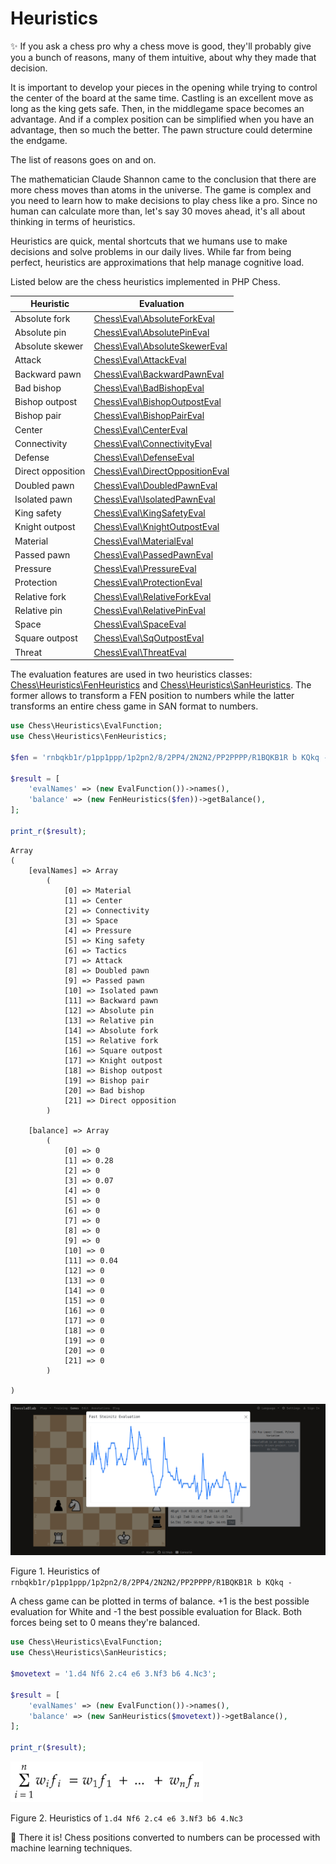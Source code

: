 # Heuristics

✨ If you ask a chess pro why a chess move is good, they'll probably give you a bunch of reasons, many of them intuitive, about why they made that decision.

It is important to develop your pieces in the opening while trying to control the center of the board at the same time. Castling is an excellent move as long as the king gets safe. Then, in the middlegame space becomes an advantage. And if a complex position can be simplified when you have an advantage, then so much the better. The pawn structure could determine the endgame.

The list of reasons goes on and on.

The mathematician Claude Shannon came to the conclusion that there are more chess moves than atoms in the universe. The game is complex and you need to learn how to make decisions to play chess like a pro. Since no human can calculate more than, let's say 30 moves ahead, it's all about thinking in terms of heuristics.

Heuristics are quick, mental shortcuts that we humans use to make decisions and solve problems in our daily lives. While far from being perfect, heuristics are approximations that help manage cognitive load.

Listed below are the chess heuristics implemented in PHP Chess.

| Heuristic | Evaluation |
| ------- | ---------- |
| Absolute fork | [Chess\Eval\AbsoluteForkEval](https://github.com/chesslablab/php-chess/blob/master/tests/unit/Eval/AbsoluteForkEvalTest.php) |
| Absolute pin | [Chess\Eval\AbsolutePinEval](https://github.com/chesslablab/php-chess/blob/master/tests/unit/Eval/AbsolutePinEvalTest.php) |
| Absolute skewer | [Chess\Eval\AbsoluteSkewerEval](https://github.com/chesslablab/php-chess/blob/master/tests/unit/Eval/AbsoluteSkewerEvalTest.php) |
| Attack | [Chess\Eval\AttackEval](https://github.com/chesslablab/php-chess/blob/master/tests/unit/Eval/AttackEvalTest.php) |
| Backward pawn | [Chess\Eval\BackwardPawnEval](https://github.com/chesslablab/php-chess/blob/master/tests/unit/Eval/BackwardPawnEvalTest.php) |
| Bad bishop | [Chess\Eval\BadBishopEval](https://github.com/chesslablab/php-chess/blob/master/tests/unit/Eval/BadBishopEvalTest.php) |
| Bishop outpost | [Chess\Eval\BishopOutpostEval](https://github.com/chesslablab/php-chess/blob/master/tests/unit/Eval/BishopOutpostEvalTest.php) |
| Bishop pair | [Chess\Eval\BishopPairEval](https://github.com/chesslablab/php-chess/blob/master/tests/unit/Eval/BishopPairEvalTest.php) |
| Center | [Chess\Eval\CenterEval](https://github.com/chesslablab/php-chess/blob/master/tests/unit/Eval/CenterEvalTest.php) |
| Connectivity | [Chess\Eval\ConnectivityEval](https://github.com/chesslablab/php-chess/blob/master/tests/unit/Eval/ConnectivityEvalTest.php) |
| Defense | [Chess\Eval\DefenseEval](https://github.com/chesslablab/php-chess/blob/master/tests/unit/Eval/DefenseEvalTest.php) |
| Direct opposition | [Chess\Eval\DirectOppositionEval](https://github.com/chesslablab/php-chess/blob/master/tests/unit/Eval/DirectOppositionEvalTest.php) |
| Doubled pawn | [Chess\Eval\DoubledPawnEval](https://github.com/chesslablab/php-chess/blob/master/tests/unit/Eval/DoubledPawnEvalTest.php) |
| Isolated pawn | [Chess\Eval\IsolatedPawnEval](https://github.com/chesslablab/php-chess/blob/master/tests/unit/Eval/IsolatedPawnEvalTest.php) |
| King safety | [Chess\Eval\KingSafetyEval](https://github.com/chesslablab/php-chess/blob/master/tests/unit/Eval/KingSafetyEvalTest.php) |
| Knight outpost | [Chess\Eval\KnightOutpostEval](https://github.com/chesslablab/php-chess/blob/master/tests/unit/Eval/KnightOutpostEvalTest.php) |
| Material | [Chess\Eval\MaterialEval](https://github.com/chesslablab/php-chess/blob/master/tests/unit/Eval/MaterialEvalTest.php) |
| Passed pawn | [Chess\Eval\PassedPawnEval](https://github.com/chesslablab/php-chess/blob/master/tests/unit/Eval/PassedPawnEvalTest.php) |
| Pressure | [Chess\Eval\PressureEval](https://github.com/chesslablab/php-chess/blob/master/tests/unit/Eval/PressureEvalTest.php) |
| Protection | [Chess\Eval\ProtectionEval](https://github.com/chesslablab/php-chess/blob/master/tests/unit/Eval/ProtectionEvalTest.php) |
| Relative fork | [Chess\Eval\RelativeForkEval](https://github.com/chesslablab/php-chess/blob/master/tests/unit/Eval/RelativeForkEvalTest.php) |
| Relative pin | [Chess\Eval\RelativePinEval](https://github.com/chesslablab/php-chess/blob/master/tests/unit/Eval/RelativePinEvalTest.php) |
| Space | [Chess\Eval\SpaceEval](https://github.com/chesslablab/php-chess/blob/master/tests/unit/Eval/SpaceEvalTest.php) |
| Square outpost | [Chess\Eval\SqOutpostEval](https://github.com/chesslablab/php-chess/blob/master/tests/unit/Eval/SqOutpostEvalTest.php) |
| Threat | [Chess\Eval\ThreatEval](https://github.com/chesslablab/php-chess/blob/master/tests/unit/Eval/ThreatEvalTest.php) |

The evaluation features are used in two heuristics classes: [Chess\Heuristics\FenHeuristics](https://github.com/chesslablab/php-chess/blob/master/tests/unit/Heuristics/FenHeuristicsTest.php) and [Chess\Heuristics\SanHeuristics](https://github.com/chesslablab/php-chess/blob/master/tests/unit/Heuristics/SanHeuristicsTest.php). The former allows to transform a FEN position to numbers while the latter transforms an entire chess game in SAN format to numbers.

```php
use Chess\Heuristics\EvalFunction;
use Chess\Heuristics\FenHeuristics;

$fen = 'rnbqkb1r/p1pp1ppp/1p2pn2/8/2PP4/2N2N2/PP2PPPP/R1BQKB1R b KQkq -';

$result = [
    'evalNames' => (new EvalFunction())->names(),
    'balance' => (new FenHeuristics($fen))->getBalance(),
];

print_r($result);
```

```text
Array
(
    [evalNames] => Array
        (
            [0] => Material
            [1] => Center
            [2] => Connectivity
            [3] => Space
            [4] => Pressure
            [5] => King safety
            [6] => Tactics
            [7] => Attack
            [8] => Doubled pawn
            [9] => Passed pawn
            [10] => Isolated pawn
            [11] => Backward pawn
            [12] => Absolute pin
            [13] => Relative pin
            [14] => Absolute fork
            [15] => Relative fork
            [16] => Square outpost
            [17] => Knight outpost
            [18] => Bishop outpost
            [19] => Bishop pair
            [20] => Bad bishop
            [21] => Direct opposition
        )

    [balance] => Array
        (
            [0] => 0
            [1] => 0.28
            [2] => 0
            [3] => 0.07
            [4] => 0
            [5] => 0
            [6] => 0
            [7] => 0
            [8] => 0
            [9] => 0
            [10] => 0
            [11] => 0.04
            [12] => 0
            [13] => 0
            [14] => 0
            [15] => 0
            [16] => 0
            [17] => 0
            [18] => 0
            [19] => 0
            [20] => 0
            [21] => 0
        )

)
```

![Figure 1](https://raw.githubusercontent.com/chesslablab/php-chess/master/docs/heuristics_01.png)

Figure 1. Heuristics of `rnbqkb1r/p1pp1ppp/1p2pn2/8/2PP4/2N2N2/PP2PPPP/R1BQKB1R b KQkq -`

A chess game can be plotted in terms of balance. +1 is the best possible evaluation for White and -1 the best possible evaluation for Black. Both forces being set to 0 means they're balanced.

```php
use Chess\Heuristics\EvalFunction;
use Chess\Heuristics\SanHeuristics;

$movetext = '1.d4 Nf6 2.c4 e6 3.Nf3 b6 4.Nc3';

$result = [
    'evalNames' => (new EvalFunction())->names(),
    'balance' => (new SanHeuristics($movetext))->getBalance(),
];

print_r($result);
```

![Figure 2](https://raw.githubusercontent.com/chesslablab/php-chess/master/docs/heuristics_02.png)

Figure 2. Heuristics of `1.d4 Nf6 2.c4 e6 3.Nf3 b6 4.Nc3`

🎉 There it is! Chess positions converted to numbers can be processed with machine learning techniques.
